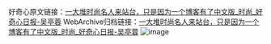 好奇心原文链接：[一大堆时尚名人来站台，只是因为一个博客有了中文版_时尚_好奇心日报-吴亭蓉](https://www.qdaily.com/articles/3949.html)
WebArchive归档链接：[一大堆时尚名人来站台，只是因为一个博客有了中文版_时尚_好奇心日报-吴亭蓉](http://web.archive.org/web/20190623153326/https://www.qdaily.com/articles/3949.html)
![image](http://ww3.sinaimg.cn/large/007d5XDpgy1g3vdnaobt8j30u05sv7wh)